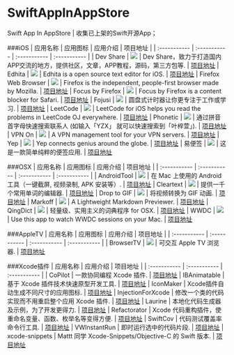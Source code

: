 # SwiftAppInAppStore
Swift App In AppStore | 收集已上架的Swift开源App；

###iOS
| 应用名称 | 应用图标 | 应用介绍 | 项目地址 |
| :----------- | :----------- | :----------- | :----------- |
| Dev Share | ![](http://is1.mzstatic.com/image/thumb/Purple49/v4/f0/56/ba/f056ba45-07d0-7b32-57e0-27ed11d8b477/source/100x100bb.jpg)  | Dev Share，致力于打造国内APP交流的地方，提供社区，文章，APP教程，源码，第三方包等. | [项目地址](https://github.com/feiin/swiftmi-app)
| Edhita | ![](http://is3.mzstatic.com/image/thumb/Purple60/v4/94/93/f0/9493f016-f8a7-434d-e0c9-db1a59955ac2/source/100x100bb.jpg)  | Edhita is a open source text editor for iOS. | [项目地址](https://github.com/tnantoka/edhita)
| Firefox Web Browser  | ![](http://is2.mzstatic.com/image/thumb/Purple60/v4/61/e3/8c/61e38c6a-1760-9541-f40a-b12ccfa4a861/source/100x100bb.jpg)  |  Firefox is the independent, people-first browser made by Mozilla. | [项目地址](https://github.com/mozilla/firefox-ios)
| Focus by Firefox  | ![](http://is2.mzstatic.com/image/thumb/Purple69/v4/5b/2f/64/5b2f64de-8da8-ca28-6900-3d103f1284c7/source/100x100bb.jpg)  |  Focus by Firefox is a content blocker for Safari. | [项目地址](https://github.com/mozilla/focus)
| Fojusi | ![](http://is4.mzstatic.com/image/thumb/Purple69/v4/20/7c/87/207c87a4-9ea8-3556-13b2-de3e8aa07e13/source/100x100bb.jpg)  | 圆盘式计时器让你更专注于工作或学习. | [项目地址](https://github.com/dasdom/Tomate)
| LeetCode  | ![](http://is5.mzstatic.com/image/thumb/Purple6/v4/ff/26/19/ff261958-7104-a583-7895-ee3ce2b28a37/source/100x100bb.jpg)  | LeetCode for iOS helps you read the problems in LeetCode OJ everywhere. | [项目地址](https://github.com/diwu/LeetCode-Solutions-in-Swift)
| Phonetic | ![](http://a2.mzstatic.com/us/r30/Purple18/v4/c2/65/0e/c2650ed6-82ec-a693-f713-4d63107dfeda/icon175x175.png)  | 通过拼音首字母快速搜索联系人 (如输入「YZX」 就可以快速搜索到「叶梓萱」). | [项目地址](https://github.com/iAugux/Phonetic)
| VPN On | ![](http://a1.mzstatic.com/us/r30/Purple49/v4/7e/a2/24/7ea2245f-a3f0-378d-f66d-e76558c22d65/icon175x175.jpeg)  |  A VPN management tool for your VPN servers. | [项目地址](https://github.com/lexrus/VPNOn)
| Yep | ![](http://a1.mzstatic.com/us/r30/Purple20/v4/ad/fa/59/adfa59cd-d520-e112-8f5f-0d8dfc38f5e6/icon175x175.jpeg)  | Yep connects genius around the globe. | [项目地址](https://github.com/CatchChat/Yep)
| 易便签 | ![](http://is3.mzstatic.com/image/thumb/Purple5/v4/1e/67/99/1e6799a6-fe24-72fb-eee8-e1e0b6c65ee7/source/100x100bb.jpg)  | 这是一款简单纯粹的便签应用. | [项目地址](https://github.com/likumb/SimpleMemo)



###OSX
| 应用名称 | 应用图标 | 应用介绍 | 项目地址 |
| :----------- | :----------- | :----------- | :----------- |
| AndroidTool  | ![](http://7xl2dx.com1.z0.glb.clouddn.com/AndroidTool.png)  | 在 Mac 上使用的 Android 工具（一键截屏, 视频录制, APK 安装等）. | [项目地址](https://github.com/mortenjust/androidtool-mac)
| Cleartext | ![](http://7xl2dx.com1.z0.glb.clouddn.com/Cleartext.png)  | 提供一千个常用单词的编辑器. | [项目地址](https://github.com/mortenjust/cleartext-mac)
| Drop to GIF  | ![](http://www.macupdate.com/images/icons256/55693.png)  | 将视频转换为 GIF 动画. | [项目地址](https://github.com/mortenjust/droptogif)
| Markoff | ![](http://a4.mzstatic.com/us/r30/Purple49/v4/7e/81/e3/7e81e374-4f8a-710a-bcc6-c13da80cc9ba/icon128-2x.png)  | A Lightweight Markdown Previewer. | [项目地址](https://github.com/thoughtbot/Markoff)
| QingDict | ![](https://raw.githubusercontent.com/yingDev/QingDict/master/.readmeImages/qingdict.png)  | 轻量级、实用主义的词典程序 for OSX. | [项目地址](https://github.com/yingDev/QingDict)
| WWDC | ![](http://7xl2dx.com1.z0.glb.clouddn.com/wwdcMacAppIcon.png)  | Use this app to watch WWDC sessions on your Mac. | [项目地址](https://github.com/insidegui/WWDC)


###AppleTV
| 应用名称 | 应用图标 | 应用介绍 | 项目地址 |
| :----------- | :----------- | :----------- | :----------- |
| BrowserTV | ![](http://7xl2dx.com1.z0.glb.clouddn.com/%E5%B1%8F%E5%B9%95%E5%BF%AB%E7%85%A7%202016-05-26%20%E4%B8%8A%E5%8D%889.13.07.png)  | 可交互 Apple TV 浏览器. | [项目地址](https://github.com/zats/BrowserTV)


###Xcode插件
| 应用名称 | 应用介绍 | 项目地址 |
| :----------- | :----------- | :----------- |
| CoPilot | 一款协同编程 Xcode 插件. | [项目地址](https://github.com/feinstruktur/CoPilot)
| IBAnimatable | 基于 Xcode 插件技术快速原型开发工具. | [项目地址](https://github.com/JakeLin/IBAnimatable)
| IconMaker | Xcode插件自动生成不同尺寸的应用图标. | [项目地址](https://github.com/kaphacius/IconMaker)
| InjectionForXcode | 修改一个类的代码实现而不用重启整个应用 Xcode 插件. | [项目地址](https://github.com/johnno1962/injectionforxcode)
| Laurine | 本地化代码生成器及示例，为了开发更得力. | [项目地址](https://github.com/JiriTrecak/Laurine)
| Refactorator | Xcode 代码重构插件，使重命名变量、函数、枚举名等变得方便. | [项目地址](https://github.com/johnno1962/Refactorator)
| SwiftCov | 代码测试覆盖率命令行工具. | [项目地址](https://github.com/realm/SwiftCov)
| VWInstantRun | 即时运行选中的代码片段. | [项目地址](https://github.com/wangshengjia/VWInstantRun)
| xcode-snippets | Mattt 同学 Xcode-Snippets/Objective-C 的 Swift 版本. | [项目地址](https://github.com/Abizern/xcode-snippets)